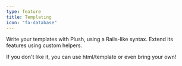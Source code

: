 ```yaml
---
type: feature
title: Templating
icon: "fa-database"
---
```


Write your templates with Plush, using a Rails-like syntax. Extend its features using custom helpers.

If you don't like it, you can use html/template or even bring your own!